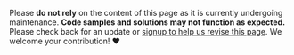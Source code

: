 Please **do not rely** on the content of this page as it is currently undergoing maintenance. **Code samples and solutions may not function as expected.** Please check back for an update or [signup to help us revise this
page](https://github.com/ethereum-optimism/docs/labels/tutorial). We welcome
your contribution! ❤️
